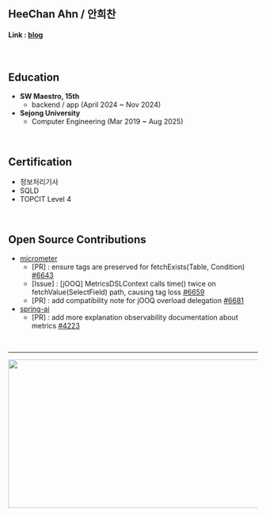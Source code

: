 ## HeeChan Ahn / 안희찬
<!-- 멘트 작성하기 -->

#### Link : [blog](https://hechan2.tistory.com/)

<br>

## Education
- **SW Maestro, 15th**
    - backend / app (April 2024 ~ Nov 2024)
- **Sejong University**
    - Computer Engineering (Mar 2019 ~ Aug 2025)

<br>

## Certification
- 정보처리기사
- SQLD 
- TOPCIT Level 4 

<br>

## Open Source Contributions

- [micrometer](https://github.com/micrometer-metrics/micrometer)
    - [PR] : ensure tags are preserved for fetchExists(Table, Condition) [#6643](https://github.com/micrometer-metrics/micrometer/pull/6643)
    - [Issue] : [jOOQ] MetricsDSLContext calls time() twice on fetchValue(SelectField) path, causing tag loss [#6659](https://github.com/micrometer-metrics/micrometer/issues/6659)
    - [PR] : add compatibility note for jOOQ overload delegation [#6681](https://github.com/micrometer-metrics/micrometer/pull/6681)
- [spring-ai](https://github.com/spring-projects/spring-ai)
    - [PR] : add more explanation observability documentation about metrics [#4223](https://github.com/spring-projects/spring-ai/pull/4223)

<br>

---
<a href="https://www.gitanimals.org/en_US?utm_medium=image&utm_source=HeeChanN&utm_content=farm">
<img
  src="https://render.gitanimals.org/farms/HeeChanN"
  width="600"
  height="300"
/>
</a>
